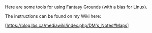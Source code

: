 Here are some tools for using Fantasy Grounds (with a bias for Linux).

The instructions can be found on my Wiki here:

[https://blog.lbs.ca/mediawiki/index.php/DM's_Notes#Maps]

